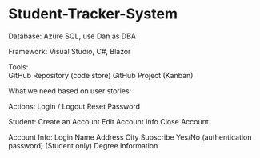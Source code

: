 # Student-Tracker-System

Database:  Azure SQL, use Dan as DBA

Framework:  Visual Studio, C#, Blazor

Tools:  
  GitHub Repository (code store)
  GitHub Project (Kanban)
 
 What we need based on user stories:
   
  Actions:
   Login / Logout
    Reset Password

  Student:
    Create an Account
    Edit Account Info
    Close Account

  Account Info:
    Login Name
    Address
    City
    Subscribe Yes/No
    (authentication password)
    (Student only) Degree Information
